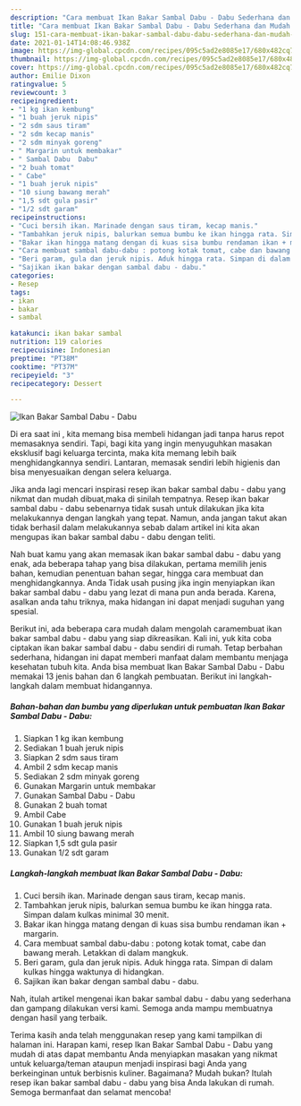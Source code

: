 ```yaml
---
description: "Cara membuat Ikan Bakar Sambal Dabu - Dabu Sederhana dan Mudah Dibuat"
title: "Cara membuat Ikan Bakar Sambal Dabu - Dabu Sederhana dan Mudah Dibuat"
slug: 151-cara-membuat-ikan-bakar-sambal-dabu-dabu-sederhana-dan-mudah-dibuat
date: 2021-01-14T14:08:46.938Z
image: https://img-global.cpcdn.com/recipes/095c5ad2e8085e17/680x482cq70/ikan-bakar-sambal-dabu-dabu-foto-resep-utama.jpg
thumbnail: https://img-global.cpcdn.com/recipes/095c5ad2e8085e17/680x482cq70/ikan-bakar-sambal-dabu-dabu-foto-resep-utama.jpg
cover: https://img-global.cpcdn.com/recipes/095c5ad2e8085e17/680x482cq70/ikan-bakar-sambal-dabu-dabu-foto-resep-utama.jpg
author: Emilie Dixon
ratingvalue: 5
reviewcount: 3
recipeingredient:
- "1 kg ikan kembung"
- "1 buah jeruk nipis"
- "2 sdm saus tiram"
- "2 sdm kecap manis"
- "2 sdm minyak goreng"
- " Margarin untuk membakar"
- " Sambal Dabu  Dabu"
- "2 buah tomat"
- " Cabe"
- "1 buah jeruk nipis"
- "10 siung bawang merah"
- "1,5 sdt gula pasir"
- "1/2 sdt garam"
recipeinstructions:
- "Cuci bersih ikan. Marinade dengan saus tiram, kecap manis."
- "Tambahkan jeruk nipis, balurkan semua bumbu ke ikan hingga rata. Simpan dalam kulkas minimal 30 menit."
- "Bakar ikan hingga matang dengan di kuas sisa bumbu rendaman ikan + margarin."
- "Cara membuat sambal dabu-dabu : potong kotak tomat, cabe dan bawang merah. Letakkan di dalam mangkuk."
- "Beri garam, gula dan jeruk nipis. Aduk hingga rata. Simpan di dalam kulkas hingga waktunya di hidangkan."
- "Sajikan ikan bakar dengan sambal dabu - dabu."
categories:
- Resep
tags:
- ikan
- bakar
- sambal

katakunci: ikan bakar sambal 
nutrition: 119 calories
recipecuisine: Indonesian
preptime: "PT38M"
cooktime: "PT37M"
recipeyield: "3"
recipecategory: Dessert

---
```



![Ikan Bakar Sambal Dabu - Dabu](https://img-global.cpcdn.com/recipes/095c5ad2e8085e17/680x482cq70/ikan-bakar-sambal-dabu-dabu-foto-resep-utama.jpg)

Di era  saat ini , kita memang bisa membeli hidangan jadi tanpa harus repot memasaknya sendiri. Tapi, bagi kita yang ingin menyuguhkan masakan eksklusif bagi keluarga tercinta, maka kita memang lebih baik menghidangkannya sendiri. Lantaran, memasak sendiri lebih higienis dan bisa menyesuaikan dengan selera keluarga.

Jika anda lagi mencari inspirasi resep ikan bakar sambal dabu - dabu yang nikmat dan mudah dibuat,maka di sinilah tempatnya. Resep ikan bakar sambal dabu - dabu  sebenarnya tidak susah untuk dilakukan jika kita melakukannya dengan langkah yang tepat. Namun, anda jangan takut akan tidak berhasil dalam melakukannya 
sebab dalam artikel ini kita akan mengupas ikan bakar sambal dabu - dabu dengan teliti.  



Nah buat kamu yang akan memasak ikan bakar sambal dabu - dabu yang enak, ada beberapa tahap yang bisa dilakukan, pertama memilih jenis bahan, kemudian penentuan bahan segar, hingga cara membuat dan menghidangkannya. Anda Tidak usah pusing jika ingin menyiapkan ikan bakar sambal dabu - dabu yang lezat di mana pun anda berada. Karena, asalkan anda  tahu triknya, maka hidangan ini dapat menjadi suguhan yang spesial.

Berikut ini, ada beberapa cara mudah dalam mengolah caramembuat ikan bakar sambal dabu - dabu yang siap dikreasikan. Kali ini, yuk kita coba ciptakan ikan bakar sambal dabu - dabu sendiri di rumah. Tetap berbahan sederhana, hidangan ini dapat memberi manfaat dalam membantu menjaga kesehatan tubuh kita. Anda bisa membuat Ikan Bakar Sambal Dabu - Dabu memakai 13 jenis bahan dan 6 langkah pembuatan. Berikut ini langkah-langkah dalam membuat hidangannya.

<!--inarticleads1-->

##### Bahan-bahan dan bumbu yang diperlukan untuk pembuatan Ikan Bakar Sambal Dabu - Dabu:

1. Siapkan 1 kg ikan kembung
1. Sediakan 1 buah jeruk nipis
1. Siapkan 2 sdm saus tiram
1. Ambil 2 sdm kecap manis
1. Sediakan 2 sdm minyak goreng
1. Gunakan  Margarin untuk membakar
1. Gunakan  Sambal Dabu - Dabu
1. Gunakan 2 buah tomat
1. Ambil  Cabe
1. Gunakan 1 buah jeruk nipis
1. Ambil 10 siung bawang merah
1. Siapkan 1,5 sdt gula pasir
1. Gunakan 1/2 sdt garam




<!--inarticleads2-->

##### Langkah-langkah membuat Ikan Bakar Sambal Dabu - Dabu:

1. Cuci bersih ikan. Marinade dengan saus tiram, kecap manis.
1. Tambahkan jeruk nipis, balurkan semua bumbu ke ikan hingga rata. Simpan dalam kulkas minimal 30 menit.
1. Bakar ikan hingga matang dengan di kuas sisa bumbu rendaman ikan + margarin.
1. Cara membuat sambal dabu-dabu : potong kotak tomat, cabe dan bawang merah. Letakkan di dalam mangkuk.
1. Beri garam, gula dan jeruk nipis. Aduk hingga rata. Simpan di dalam kulkas hingga waktunya di hidangkan.
1. Sajikan ikan bakar dengan sambal dabu - dabu.




Nah, itulah artikel mengenai  ikan bakar sambal dabu - dabu  yang sederhana dan gampang dilakukan versi kami. Semoga anda mampu membuatnya dengan hasil yang terbaik. 

Terima kasih anda telah menggunakan resep yang kami tampilkan di halaman ini. Harapan kami, resep  Ikan Bakar Sambal Dabu - Dabu yang mudah di atas dapat membantu Anda menyiapkan masakan yang nikmat untuk keluarga/teman ataupun menjadi inspirasi bagi Anda yang berkeinginan untuk berbisnis kuliner. Bagaimana? Mudah bukan? Itulah resep ikan bakar sambal dabu - dabu yang bisa Anda lakukan di rumah. Semoga bermanfaat dan selamat mencoba!

